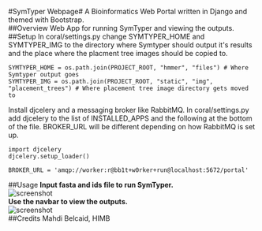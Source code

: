 #SymTyper Webpage#
A Bioinformatics Web Portal written in Django and themed with Bootstrap.  
##Overview
Web App for running SymTyper and viewing the outputs.
##Setup
In coral/settings.py change SYMTYPER_HOME and SYMTYPER_IMG to the directory where Symtyper should output it's results and the place where the placment tree images should be copied to.   
```
SYMTYPER_HOME = os.path.join(PROJECT_ROOT, "hmmer", "files") # Where Symtyper output goes
SYMTYPER_IMG = os.path.join(PROJECT_ROOT, "static", "img", "placement_trees") # Where placement tree image directory gets moved to
```
Install djcelery and a messaging broker like RabbitMQ. In coral/settings.py add djcelery to the list of INSTALLED_APPS and the following at the bottom of the file.  BROKER_URL will be different depending on how RabbitMQ is set up.  
```
import djcelery
djcelery.setup_loader()

BROKER_URL = 'amqp://worker:r@bb1t+w0rker+run@localhost:5672/portal'
```
##Usage
**Input fasta and ids file to run SymTyper.**  
![screenshot](https://raw.github.com/taylorak/coral/master/static/img/File_Form.png)  
**Use the navbar to view the outputs.**  
![screenshot](https://raw.github.com/taylorak/coral/master/static/img/Multiples.png)  
##Credits
Mahdi Belcaid, HIMB
